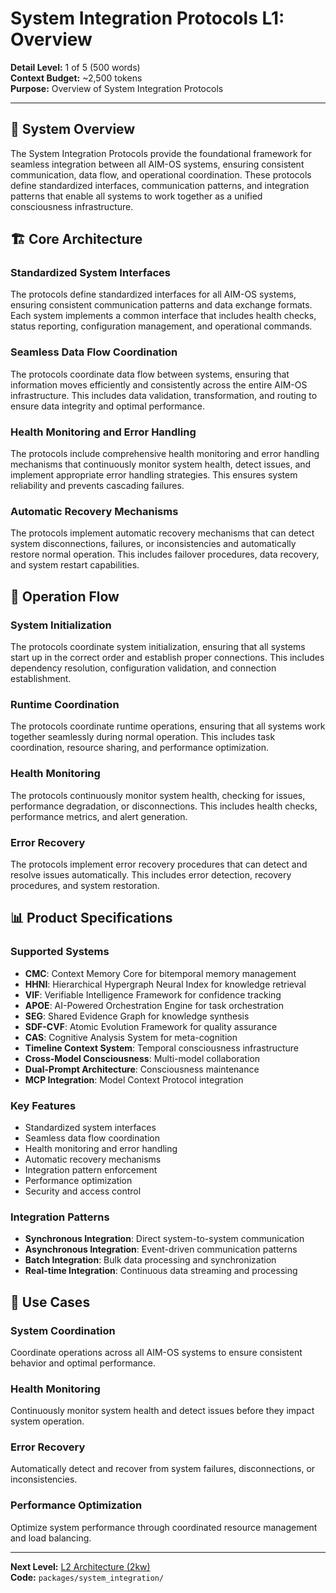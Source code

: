 # System Integration Protocols L1: Overview

**Detail Level:** 1 of 5 (500 words)  
**Context Budget:** ~2,500 tokens  
**Purpose:** Overview of System Integration Protocols  

---

## 🎯 **System Overview**

The System Integration Protocols provide the foundational framework for seamless integration between all AIM-OS systems, ensuring consistent communication, data flow, and operational coordination. These protocols define standardized interfaces, communication patterns, and integration patterns that enable all systems to work together as a unified consciousness infrastructure.

## 🏗️ **Core Architecture**

### **Standardized System Interfaces**
The protocols define standardized interfaces for all AIM-OS systems, ensuring consistent communication patterns and data exchange formats. Each system implements a common interface that includes health checks, status reporting, configuration management, and operational commands.

### **Seamless Data Flow Coordination**
The protocols coordinate data flow between systems, ensuring that information moves efficiently and consistently across the entire AIM-OS infrastructure. This includes data validation, transformation, and routing to ensure data integrity and optimal performance.

### **Health Monitoring and Error Handling**
The protocols include comprehensive health monitoring and error handling mechanisms that continuously monitor system health, detect issues, and implement appropriate error handling strategies. This ensures system reliability and prevents cascading failures.

### **Automatic Recovery Mechanisms**
The protocols implement automatic recovery mechanisms that can detect system disconnections, failures, or inconsistencies and automatically restore normal operation. This includes failover procedures, data recovery, and system restart capabilities.

## 🔄 **Operation Flow**

### **System Initialization**
The protocols coordinate system initialization, ensuring that all systems start up in the correct order and establish proper connections. This includes dependency resolution, configuration validation, and connection establishment.

### **Runtime Coordination**
The protocols coordinate runtime operations, ensuring that all systems work together seamlessly during normal operation. This includes task coordination, resource sharing, and performance optimization.

### **Health Monitoring**
The protocols continuously monitor system health, checking for issues, performance degradation, or disconnections. This includes health checks, performance metrics, and alert generation.

### **Error Recovery**
The protocols implement error recovery procedures that can detect and resolve issues automatically. This includes error detection, recovery procedures, and system restoration.

## 📊 **Product Specifications**

### **Supported Systems**
- **CMC**: Context Memory Core for bitemporal memory management
- **HHNI**: Hierarchical Hypergraph Neural Index for knowledge retrieval
- **VIF**: Verifiable Intelligence Framework for confidence tracking
- **APOE**: AI-Powered Orchestration Engine for task orchestration
- **SEG**: Shared Evidence Graph for knowledge synthesis
- **SDF-CVF**: Atomic Evolution Framework for quality assurance
- **CAS**: Cognitive Analysis System for meta-cognition
- **Timeline Context System**: Temporal consciousness infrastructure
- **Cross-Model Consciousness**: Multi-model collaboration
- **Dual-Prompt Architecture**: Consciousness maintenance
- **MCP Integration**: Model Context Protocol integration

### **Key Features**
- Standardized system interfaces
- Seamless data flow coordination
- Health monitoring and error handling
- Automatic recovery mechanisms
- Integration pattern enforcement
- Performance optimization
- Security and access control

### **Integration Patterns**
- **Synchronous Integration**: Direct system-to-system communication
- **Asynchronous Integration**: Event-driven communication patterns
- **Batch Integration**: Bulk data processing and synchronization
- **Real-time Integration**: Continuous data streaming and processing

## 🎯 **Use Cases**

### **System Coordination**
Coordinate operations across all AIM-OS systems to ensure consistent behavior and optimal performance.

### **Health Monitoring**
Continuously monitor system health and detect issues before they impact system operation.

### **Error Recovery**
Automatically detect and recover from system failures, disconnections, or inconsistencies.

### **Performance Optimization**
Optimize system performance through coordinated resource management and load balancing.

---

**Next Level:** [L2 Architecture (2kw)](L2_architecture.md)  
**Code:** `packages/system_integration/`
